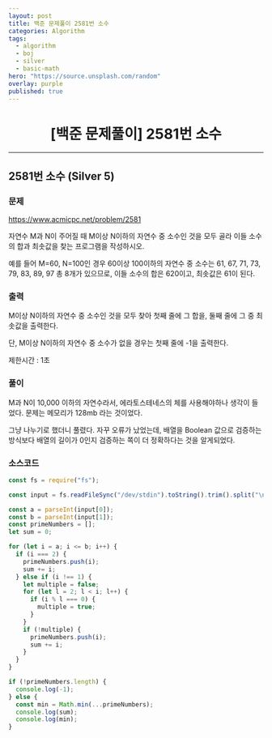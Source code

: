 ```yaml
---
layout: post
title: 백준 문제풀이 2581번 소수
categories: Algorithm
tags:
  - algorithm
  - boj
  - silver
  - basic-math
hero: "https://source.unsplash.com/random"
overlay: purple
published: true
---
```


# <center>[백준 문제풀이] 2581번 소수</center>

---

## 2581번 소수 (Silver 5)

### 문제

https://www.acmicpc.net/problem/2581

자연수 M과 N이 주어질 때 M이상 N이하의 자연수 중 소수인 것을 모두 골라 이들 소수의 합과 최솟값을 찾는 프로그램을 작성하시오.

예를 들어 M=60, N=100인 경우 60이상 100이하의 자연수 중 소수는 61, 67, 71, 73, 79, 83, 89, 97 총 8개가 있으므로, 이들 소수의 합은 620이고, 최솟값은 61이 된다.

### 출력

M이상 N이하의 자연수 중 소수인 것을 모두 찾아 첫째 줄에 그 합을, 둘째 줄에 그 중 최솟값을 출력한다.

단, M이상 N이하의 자연수 중 소수가 없을 경우는 첫째 줄에 -1을 출력한다.

제한시간 : 1초

### 풀이

M과 N이 10,000 이하의 자연수라서, 에라토스테네스의 체를 사용해야하나 생각이 들었다. 문제는 메모리가 128mb 라는 것이었다.

그냥 나누기로 했더니 풀렸다. 자꾸 오류가 났었는데, 배열을 Boolean 값으로 검증하는 방식보다 배열의 길이가 0인지 검증하는 쪽이 더 정확하다는 것을 알게되었다.

### 소스코드

```js
const fs = require("fs");

const input = fs.readFileSync("/dev/stdin").toString().trim().split("\n");

const a = parseInt(input[0]);
const b = parseInt(input[1]);
const primeNumbers = [];
let sum = 0;

for (let i = a; i <= b; i++) {
  if (i === 2) {
    primeNumbers.push(i);
    sum += i;
  } else if (i !== 1) {
    let multiple = false;
    for (let l = 2; l < i; l++) {
      if (i % l === 0) {
        multiple = true;
      }
    }
    if (!multiple) {
      primeNumbers.push(i);
      sum += i;
    }
  }
}

if (!primeNumbers.length) {
  console.log(-1);
} else {
  const min = Math.min(...primeNumbers);
  console.log(sum);
  console.log(min);
}
```
